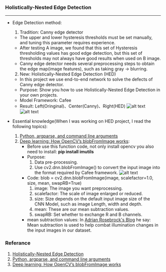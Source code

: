 ### Holistically-Nested Edge Detection
***
- Edge Detection method:
  1. Tradition: Canny edge detector
    - The upper and lower hysteresis thresholds must be set manually, and tuning this parameter requires experience.
    - After testing A image, we found that this set of Hysteresis thresholding values has good edge detection, but this set of thresholds may not always have good results when used on B image.
    - Canny edge detector needs several preprocessing steps to obtain the edge map(image features), such as taking gray -> blurring.
  2. New: Holistically-Nested Edge Detection (HED)
    - In this project we use end-to-end network to solve the defects of Canny edge detector.
    - Purpose: Show you how to use Holistically-Nested Edge Detection in your own projects.
    - Model Framework: Cafee
    - Result: Left(Oringinal)、Center(Canny)、Right(HED)
    ![alt text](https://drive.google.com/uc?id=14fSmXGTpGStKYSyW_FkQsZBKJtdvGYqh)
    ![alt text](https://drive.google.com/uc?id=19QpxPtxY6S0JWx_oZCFgmYMCxlGTiylN)
      
- Essential knowledge(When I was working on HED project, I read the following topics):
  1. [Python, argparse, and command line arguments](https://www.pyimagesearch.com/2018/03/12/python-argparse-command-line-arguments/)
  2. [Deep learning: How OpenCV’s blobFromImage works](https://www.pyimagesearch.com/2017/11/06/deep-learning-opencvs-blobfromimage-works/):
      - Before use this function code, not only install opencv you also need to install: **pip install imutils**
      - Purpose: 
        1. Data pre-processing.
        2. Use cv2.dnn.blobFromImage() to convert the input image into the format required by Cafee framework.
       ![alt text](https://drive.google.com/uc?id=1G3IqZmpci63l76nRA7efRea2oqINWiYw)
      - Code: blob = cv2.dnn.blobFromImage(image, scalefactor=1.0, size, mean, swapRB=True)
        1. image: The image you want preprocessing.
        2. scalefactor: The scale of image enlarged or reduced.
        3. size: Size depends on the default input image size of the CNN Model, such as image Length, width and depth.
        4. mean: These are our mean subtraction values.
        5. swapRB: Set whether to exchange R and B channels.
      - mean subtraction values: In [Adrian Rosebrock's Blog](https://www.pyimagesearch.com/2017/11/06/deep-learning-opencvs-blobfromimage-works/) he say: Mean subtraction is used to help combat illumination changes in the input images in our dataset.
        
 ### Referance
 1. [Holistically-Nested Edge Detection](https://www.pyimagesearch.com/2019/03/04/holistically-nested-edge-detection-with-opencv-and-deep-learning/)
 2. [Python, argparse, and command line arguments](https://www.pyimagesearch.com/2018/03/12/python-argparse-command-line-arguments/)
 3. [Deep learning: How OpenCV’s blobFromImage works](https://www.pyimagesearch.com/2017/11/06/deep-learning-opencvs-blobfromimage-works/)
